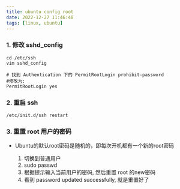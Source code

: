 ```yaml
---
title: ubuntu config root
date: 2022-12-27 11:46:48
tags: [linux, ubuntu]
---
```


### 1. 修改 sshd_config

```shell
cd /etc/ssh
vim sshd_config

# 找到 Authentication 下的 PermitRootLogin prohibit-password
#修改为:
PermitRootLogin yes
```


### 2. 重启 ssh

```shell
/etc/init.d/ssh restart
```

### 3. 重置 root 用户的密码
  - Ubuntu的默认root密码是随机的，即每次开机都有一个新的root密码

    1. 切换到普通用户
    2. sudo passwd
    3. 根据提示输入当前用户的密码, 然后重置 root 的new密码
    4. 看到 password updated successfully, 就是重置好了

